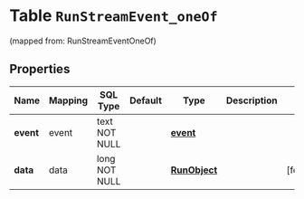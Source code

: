 
# Table `RunStreamEvent_oneOf`
(mapped from: RunStreamEventOneOf)

## Properties
Name | Mapping | SQL Type | Default | Type | Description | Notes
---- | ------- | -------- | ------- | ---- | ----------- | -----
**event** | event | text NOT NULL |  | [**event**](#Event) |  | 
**data** | data | long NOT NULL |  | [**RunObject**](RunObject.md) |  |  [foreignkey]




